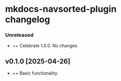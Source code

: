 # mkdocs-navsorted-plugin changelog

### Unreleased
* ++ Celebrate 1.0.0. No changes.

## v0.1.0 [2025-04-26]
* ++ Basic functionality.